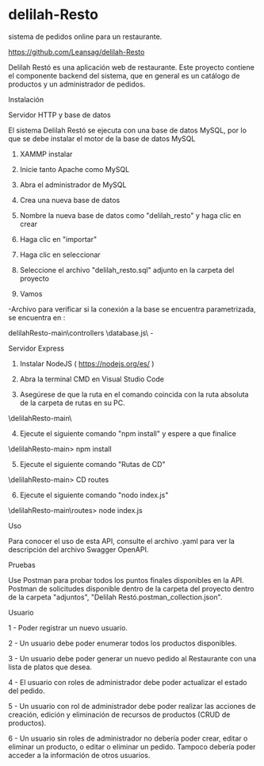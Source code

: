 # delilah-Resto
sistema de pedidos online para un restaurante.

https://github.com/Leansag/delilah-Resto

Delilah Restó es una aplicación web de restaurante. Este proyecto contiene el componente backend del sistema, que en general es un catálogo de productos y un administrador de pedidos.

Instalación

Servidor HTTP y base de datos

El sistema Delilah Restó se ejecuta con una base de datos MySQL, por lo que se debe instalar el motor de la base de datos MySQL

1. XAMMP instalar

2. Inicie tanto Apache como MySQL

3.  Abra el administrador de MySQL

4. Crea una nueva base de datos

5. Nombre la nueva base de datos como "delilah_resto" y haga clic en crear

6.  Haga clic en "importar"

7. Haga clic en seleccionar

8. Seleccione el archivo "delilah_resto.sql" adjunto en la carpeta del proyecto

9. Vamos

-Archivo para verificar  si  la conexión a la base se encuentra parametrizada, se encuentra en :

delilahResto-main\controllers \database.js\     -



Servidor Express

1. Instalar NodeJS ( https://nodejs.org/es/ )

2. Abra la terminal CMD en Visual Studio Code

3. Asegúrese de que la ruta en el comando coincida con la ruta absoluta de la carpeta de rutas en su PC.

\delilahResto-main\

4. Ejecute el siguiente comando "npm install" y espere a que finalice

\delilahResto-main\> npm install

5. Ejecute el siguiente comando "Rutas de CD"

\delilahResto-main\> CD routes

6. Ejecute el siguiente comando "nodo index.js"

\delilahResto-main\routes\> node index.js


Uso

Para conocer el uso de esta API, consulte el archivo .yaml para ver la descripción del archivo Swagger OpenAPI.


Pruebas

Use Postman para probar todos los puntos finales disponibles en la API. Postman de solicitudes disponible dentro de la carpeta del proyecto dentro de la carpeta "adjuntos", "Delilah Restó.postman_collection.json".


Usuario

1 - Poder registrar un nuevo usuario.

2 - Un usuario debe poder enumerar todos los productos disponibles.

3 - Un usuario debe poder generar un nuevo pedido al Restaurante con una lista de platos que desea.

4 - El usuario con roles de administrador debe poder actualizar el estado del pedido.

5 - Un usuario con rol de administrador debe poder realizar las acciones de creación, edición y eliminación de recursos de productos (CRUD de productos).

6 - Un usuario sin roles de administrador no debería poder crear, editar o eliminar un producto, o editar o eliminar un pedido. Tampoco debería poder acceder a la información de otros usuarios.







